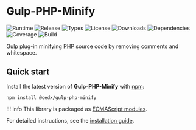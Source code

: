 # Gulp-PHP-Minify
![Runtime](https://badgen.net/npm/node/@cedx/gulp-php-minify) ![Release](https://badgen.net/npm/v/@cedx/gulp-php-minify) ![Types](https://badgen.net/npm/types/@cedx/gulp-php-minify) ![License](https://badgen.net/npm/license/@cedx/gulp-php-minify) ![Downloads](https://badgen.net/npm/dt/@cedx/gulp-php-minify) ![Dependencies](https://badgen.net/david/dep/cedx/gulp-php-minify) ![Coverage](https://badgen.net/coveralls/c/github/cedx/gulp-php-minify) ![Build](https://badgen.net/github/checks/cedx/gulp-php-minify)

[Gulp](https://gulpjs.com) plug-in minifying [PHP](https://www.php.net) source code by removing comments and whitespace.

## Quick start
Install the latest version of **Gulp-PHP-Minify** with [npm](https://www.npmjs.com):

```shell
npm install @cedx/gulp-php-minify
```

!!! info
    This library is packaged as [ECMAScript modules](https://nodejs.org/api/esm.html).

For detailed instructions, see the [installation guide](installation.md).
